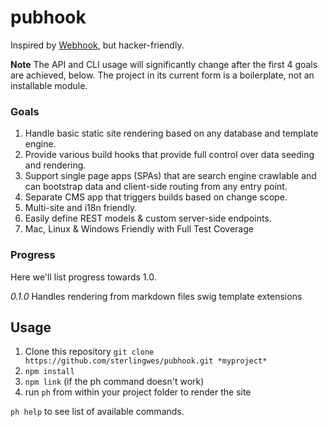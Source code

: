 # pubhook

Inspired by [Webhook](http://webhook.com), but hacker-friendly.

**Note** The API and CLI usage will significantly change after the first 4 goals are achieved, below. The project in its current form is a boilerplate, not an installable module.

### Goals

1.  Handle basic static site rendering based on any database and template engine.
2.  Provide various build hooks that provide full control over data seeding and rendering.
3.  Support single page apps (SPAs) that are search engine crawlable and can bootstrap data and client-side routing from any entry point.
4.  Separate CMS app that triggers builds based on change scope.
5.  Multi-site and i18n friendly.
6.  Easily define REST models & custom server-side endpoints.
7.  Mac, Linux & Windows Friendly with Full Test Coverage

### Progress

Here we'll list progress towards 1.0.

*0.1.0* Handles rendering from markdown files swig template extensions

## Usage

1.  Clone this repository `git clone https://github.com/sterlingwes/pubhook.git *myproject*`
2.  `npm install`
3.  `npm link` (if the ph command doesn't work)
4.  run `ph` from within your project folder to render the site

`ph help` to see list of available commands.